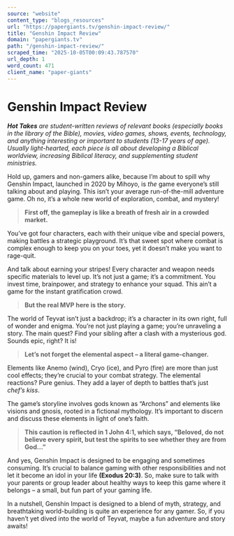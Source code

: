 ```yaml
---
source: "website"
content_type: "blogs_resources"
url: "https://papergiants.tv/genshin-impact-review/"
title: "Genshin Impact Review"
domain: "papergiants.tv"
path: "/genshin-impact-review/"
scraped_time: "2025-10-05T00:09:43.787570"
url_depth: 1
word_count: 471
client_name: "paper-giants"
---
```


# Genshin Impact Review

**_Hot Takes_** _are student-written reviews of relevant books (especially books in the library of the Bible), movies, video games, shows, events, technology, and anything interesting or important to students (13-17 years of age). Usually light-hearted, each piece is all about developing a Biblical worldview, increasing Biblical literacy, and supplementing student ministries._

Hold up, gamers and non-gamers alike, because I’m about to spill why Genshin Impact, launched in 2020 by Mihoyo, is _the_ game everyone’s still talking about and playing. This isn’t your average run-of-the-mill adventure game. Oh no, it’s a whole new world of exploration, combat, and mystery!

> **First off, the gameplay is like a breath of fresh air in a crowded market.**

You’ve got four characters, each with their unique vibe and special powers, making battles a strategic playground. It’s that sweet spot where combat is complex enough to keep you on your toes, yet it doesn’t make you want to rage-quit.

And talk about earning your stripes! Every character and weapon needs specific materials to level up. It’s not just a game; it’s a commitment. You invest time, brainpower, and strategy to enhance your squad. This ain’t a game for the instant gratification crowd.

> **But the real MVP here is the story.**

The world of Teyvat isn’t just a backdrop; it’s a character in its own right, full of wonder and enigma. You’re not just playing a game; you’re unraveling a story. The main quest? Find your sibling after a clash with a mysterious god. Sounds epic, right? It is!

> **Let’s not forget the elemental aspect – a literal game-changer.**

Elements like Anemo (wind), Cryo (ice), and Pyro (fire) are more than just cool effects; they’re crucial to your combat strategy. The elemental reactions? Pure genius. They add a layer of depth to battles that’s just _chef’s kiss_.

The game’s storyline involves gods known as “Archons” and elements like visions and gnosis, rooted in a fictional mythology. It’s important to discern and discuss these elements in light of one’s faith.

> **This caution is reflected in 1 John 4:1, which says, “Beloved, do not believe every spirit, but test the spirits to see whether they are from God…”**

And yes, Genshin Impact is designed to be engaging and sometimes consuming. It’s crucial to balance gaming with other responsibilities and not let it become an idol in your life **(Exodus 20:3)**. So, make sure to talk with your parents or group leader about healthy ways to keep this game where it belongs – a small, but fun part of your gaming life.

In a nutshell, Genshin Impact is designed to a blend of myth, strategy, and breathtaking world-building is quite an experience for any gamer. So, if you haven’t yet dived into the world of Teyvat, maybe a fun adventure and story awaits!